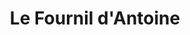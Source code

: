 ---
title: "Le Fournil d'Antoine"
url: /nice/le-fournil-dantoine-boulevard-de-cessole/
shop: boulangerie
---